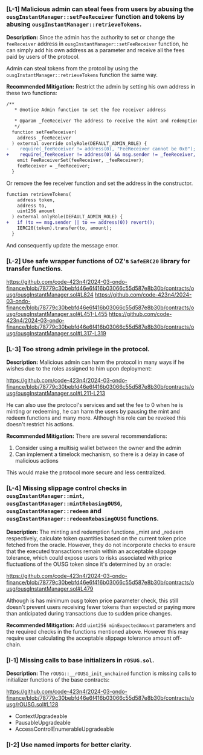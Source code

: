 ### [L-1] Malicious admin can steal fees from users by abusing the `ousgInstantManager::setFeeReceiver` function and tokens by abusing `ousgInstantManager::retrieveTokens`.

**Description:** Since the admin has the authority to set or change the `feeReceiver` address in `ousgInstantManager::setFeeReceiver` function, he can simply add his own address as a parameter and receive all the fees paid by users of the protocol.

Admin can steal tokens from the protcol by using the `ousgInstantManager::retrieveTokens` function the same way.


**Recommended Mitigation:** Restrict the admin by setting his own address in these two functions: 

```diff
/**
   * @notice Admin function to set the fee receiver address

   * @param _feeReceiver The address to receive the mint and redemption fees
   */
  function setFeeReceiver(
    address _feeReceiver
  ) external override onlyRole(DEFAULT_ADMIN_ROLE) {
-    require(_feeReceiver != address(0), "FeeReceiver cannot be 0x0");
+    require(_feeReceiver != address(0) && msg.sender != _feeReceiver, "FeeReceiver cannot be 0x0");
    emit FeeReceiverSet(feeReceiver, _feeReceiver);
    feeReceiver = _feeReceiver;
  }
```

Or remove the fee receiver function and set the address in the constructor.

```diff
function retrieveTokens(
    address token,
    address to,
    uint256 amount
  ) external onlyRole(DEFAULT_ADMIN_ROLE) {
+   if (to == msg.sender || to == address(0)) revert(); 
    IERC20(token).transfer(to, amount);
  }
```

And consequently update the message error.

### [L-2] Use safe wrapper functions of OZ's `SafeERC20` library for transfer functions.

 https://github.com/code-423n4/2024-03-ondo-finance/blob/78779c30bebfd46e6f416b03066c55d587e8b30b/contracts/ousg/ousgInstantManager.sol#L824
 https://github.com/code-423n4/2024-03-ondo-finance/blob/78779c30bebfd46e6f416b03066c55d587e8b30b/contracts/ousg/ousgInstantManager.sol#L451-L455
 https://github.com/code-423n4/2024-03-ondo-finance/blob/78779c30bebfd46e6f416b03066c55d587e8b30b/contracts/ousg/ousgInstantManager.sol#L317-L319
 

### [L-3] Too strong admin privilege in the protocol.

**Description:** Malicious admin can harm the protocol in many ways if he wishes due to the roles assigned to him upon deployment: 

https://github.com/code-423n4/2024-03-ondo-finance/blob/78779c30bebfd46e6f416b03066c55d587e8b30b/contracts/ousg/ousgInstantManager.sol#L211-L213

He can also use the protocol's services and set the fee to 0 when he is minting or redeeming, he can harm the users by pausing the mint and redeem functions and many more. Although his role can be revoked this doesn't restrict his actions.

**Recommended Mitigation:** There are several recommendations:

1. Consider using a multisig wallet between the owner and the admin 
2. Can implement a timelock mechanism, so there is a delay in case of malicious actions

This would make the protocol more secure and less centralized.

### [L-4] Missing slippage control checks in `ousgInstantManager::mint`, `ousgInstantManager::mintRebasingOUSG`, `ousgInstantManager::redeem` and `ousgInstantManager::redeemRebasingOUSG` functions.

**Description:** The minting and redemption functions _mint and _redeem respectively, calculate token quantities based on the current token price fetched from the oracle. However, they do not incorporate checks to ensure that the executed transactions remain within an acceptable slippage tolerance, which could expose users to risks associated with price fluctuations of the OUSG token since it's determined by an oracle: 

https://github.com/code-423n4/2024-03-ondo-finance/blob/78779c30bebfd46e6f416b03066c55d587e8b30b/contracts/ousg/ousgInstantManager.sol#L479

Although is has minimum ousg token price parameter check, this still doesn't prevent users receiving fewer tokens than expected or paying more than anticipated during transactions due to sudden price changes.

**Recommended Mitigation:** Add `uint256 minExpectedAmount` parameters and the required checks in the functions mentioned above. However this may require user calculating the acceptable slippage tolerance amount off-chain.

### [I-1] Missing calls to base initializers in `rOSUG.sol`.

**Description:** The `rOUSG::__rOUSG_init_unchained` function is missing calls to initializer functions of the base contracts:

https://github.com/code-423n4/2024-03-ondo-finance/blob/78779c30bebfd46e6f416b03066c55d587e8b30b/contracts/ousg/rOUSG.sol#L128

- ContextUpgradeable
- PausableUpgradeable
- AccessControlEnumerableUpgradeable

### [I-2] Use named imports for better clarity.